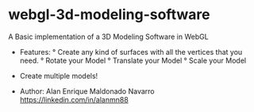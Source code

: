 # webgl-3d-modeling-software
A Basic implementation of a 3D Modeling Software in WebGL

- Features:
° Create any kind of surfaces with all the vertices that you need.
° Rotate your Model
° Translate your Model
° Scale your Model
- Create multiple models!

- Author:
Alan Enrique Maldonado Navarro
https://linkedin.com/in/alanmn88
